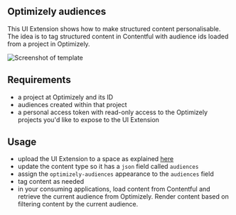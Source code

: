 ## Optimizely audiences

This UI Extension shows how to make structured content personalisable. The idea is to tag structured content in Contentful with audience ids loaded from a project in Optimizely.

![Screenshot of template](http://contentful.github.io/extensions/assets/optimizely-audiences.png)

## Requirements

* a project at Optimizely and its ID
* audiences created within that project
* a personal access token with read-only access to the Optimizely projects you'd like to expose to the UI Extension

## Usage

* upload the UI Extension to a space as explained [here](../../#managing-extensions)
* update the content type so it has a `json` field called `audiences`
* assign the `optimizely-audiences` appearance to the `audiences` field
* tag content as needed
* in your consuming applications, load content from Contentful and retrieve the current audience from Optimizely. Render content based on filtering content by the current audience.
